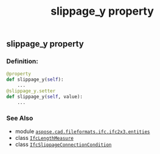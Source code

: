 ﻿---
title: slippage_y property
second_title: Aspose.CAD for Python via .NET API References
description: 
type: docs
weight: 80
url: /python-net/aspose.cad.fileformats.ifc.ifc2x3.entities/ifcslippageconnectioncondition/slippage_y/
is_root: false
---

## slippage_y property

### Definition:
```python
@property
def slippage_y(self):
    ...
@slippage_y.setter
def slippage_y(self, value):
    ...
```

### See Also
* module [`aspose.cad.fileformats.ifc.ifc2x3.entities`](../../)
* class [`IfcLengthMeasure`](/cad/python-net/aspose.cad.fileformats.ifc.ifc2x3.types/ifclengthmeasure)
* class [`IfcSlippageConnectionCondition`](/cad/python-net/aspose.cad.fileformats.ifc.ifc2x3.entities/ifcslippageconnectioncondition)
